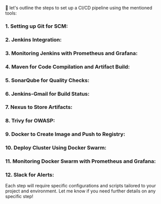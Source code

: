 🚦 let's outline the steps to set up a CI/CD pipeline using the mentioned tools:


### 1. Setting up Git for SCM:

### 2. Jenkins Integration:

### 3. Monitoring Jenkins with Prometheus and Grafana:

### 4. Maven for Code Compilation and Artifact Build:

### 5. SonarQube for Quality Checks:

### 6. Jenkins-Gmail for Build Status:

### 7. Nexus to Store Artifacts:

### 8. Trivy for OWASP:

### 9. Docker to Create Image and Push to Registry:

### 10. Deploy Cluster Using Docker Swarm:

### 11. Monitoring Docker Swarm with Prometheus and Grafana:

### 12. Slack for Alerts:

Each step will require specific configurations and scripts tailored to your project and environment. Let me know if you need further details on any specific step!
